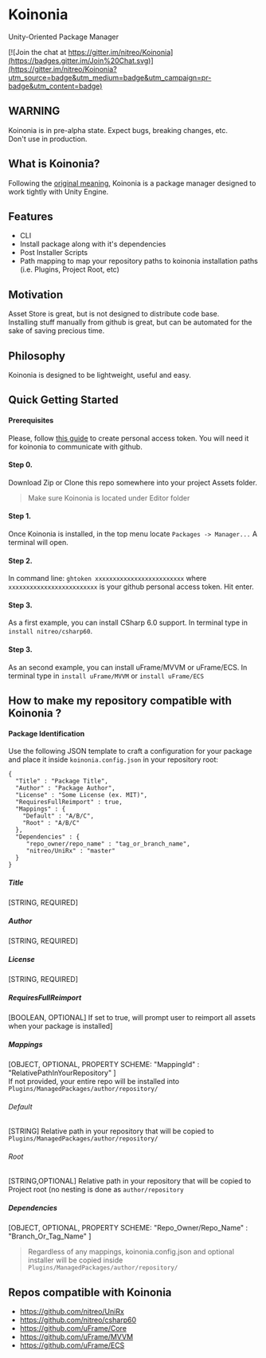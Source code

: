 # Koinonia
Unity-Oriented Package Manager  

[![Join the chat at https://gitter.im/nitreo/Koinonia](https://badges.gitter.im/Join%20Chat.svg)](https://gitter.im/nitreo/Koinonia?utm_source=badge&utm_medium=badge&utm_campaign=pr-badge&utm_content=badge)

## WARNING

Koinonia is in pre-alpha state. Expect bugs, breaking changes, etc.  
Don't use in production.

## What is Koinonia? 

Following the [original meaning](https://en.wikipedia.org/wiki/Koinonia), Koinonia is a package manager designed to work tightly with Unity Engine. 

## Features

* CLI
* Install package along with it's dependencies
* Post Installer Scripts
* Path mapping to map your repository paths to koinonia installation paths (i.e. Plugins, Project Root, etc)

## Motivation

Asset Store is great, but is not designed to distribute code base.  
Installing stuff manually from github is great, but can be automated for the sake of saving precious time.  

## Philosophy

Koinonia is designed to be lightweight, useful and easy.

## Quick Getting Started

#### Prerequisites  
Please, follow [this guide](https://github.com/blog/1509-personal-api-tokens) to create personal access token. You will need it for koinonia to communicate with github.

#### Step 0.
Download Zip or Clone this repo somewhere into your project Assets folder.  
> Make sure Koinonia is located under Editor folder

#### Step 1. 
Once Koinonia is installed, in the top menu locate `Packages -> Manager...`
A terminal will open.

#### Step 2.
In command line: `ghtoken xxxxxxxxxxxxxxxxxxxxxxxxx` where `xxxxxxxxxxxxxxxxxxxxxxxxx` is your github personal access token.
Hit enter.

#### Step 3.
As a first example, you can install CSharp 6.0 support. In terminal type in `install nitreo/csharp60`. 

#### Step 3.
As an second example, you can install uFrame/MVVM or uFrame/ECS. In terminal type in `install uFrame/MVVM` or `install uFrame/ECS`

## How to make my repository compatible with Koinonia ?
#### Package Identification
Use the following JSON template to craft a configuration for your package and place it inside `koinonia.config.json` in your repository root:  
```
{
  "Title" : "Package Title",
  "Author" : "Package Author",
  "License" : "Some License (ex. MIT)",
  "RequiresFullReimport" : true,  
  "Mappings" : {
    "Default" : "A/B/C",
    "Root" : "A/B/C"
  },
  "Dependencies" : {
     "repo_owner/repo_name" : "tag_or_branch_name",
     "nitreo/UniRx" : "master"
  }
}
```

##### Title
[STRING, REQUIRED]
##### Author
[STRING, REQUIRED]
##### License
[STRING, REQUIRED]
##### RequiresFullReimport
[BOOLEAN, OPTIONAL] If set to true, will prompt user to reimport all assets when your package is installed]
##### Mappings
[OBJECT, OPTIONAL, PROPERTY SCHEME: "MappingId" : "RelativePathInYourRepository" ]  
If not provided, your entire repo will be installed into `Plugins/ManagedPackages/author/repository/`
###### Default
[STRING] Relative path in your repository that will be copied to `Plugins/ManagedPackages/author/repository/`
###### Root
[STRING,OPTIONAL] Relative path in your repository that will be copied to Project root (no nesting is done as `author/repository`
##### Dependencies
[OBJECT, OPTIONAL, PROPERTY SCHEME: "Repo_Owner/Repo_Name" : "Branch_Or_Tag_Name" ]
  
  
  
> Regardless of any mappings, koinonia.config.json and optional installer will be copied inside `Plugins/ManagedPackages/author/repository/`  


## Repos compatible with Koinonia

* https://github.com/nitreo/UniRx
* https://github.com/nitreo/csharp60
* https://github.com/uFrame/Core
* https://github.com/uFrame/MVVM
* https://github.com/uFrame/ECS


